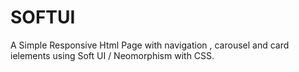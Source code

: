 # SOFTUI
A Simple Responsive Html Page with navigation , carousel and card ielements using Soft UI / Neomorphism with CSS.
